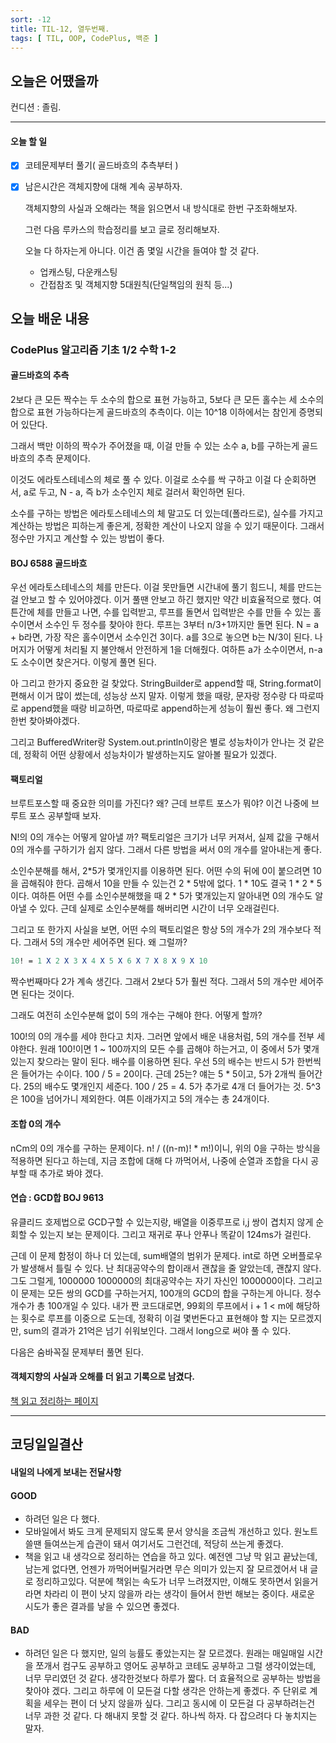 ```yaml
---
sort: -12
title: TIL-12, 열두번째.
tags: [ TIL, OOP, CodePlus, 백준 ]
---
```


## 오늘은 어땠을까

컨디션 : 졸림.

***

#### 오늘 할 일

- [x] 코테문제부터 풀기( 골드바흐의 추측부터 )

- [x] 남은시간은 객체지향에 대해 계속 공부하자.

  객체지향의 사실과 오해라는 책을 읽으면서 내 방식대로 한번 구조화해보자.

  그런 다음 루카스의 학습정리를 보고 글로 정리해보자. 

  오늘 다 하자는게 아니다. 이건 좀 몇일 시간을 들여야 할 것 같다.

  * 업캐스팅, 다운캐스팅
  * 간접참조 및 객체지향 5대원칙(단일책임의 원칙 등...)



## 오늘 배운 내용  
### CodePlus 알고리즘 기초 1/2 수학 1-2

#### 골드바흐의 추측

2보다 큰 모든 짝수는 두 소수의 합으로 표현 가능하고, 5보다 큰 모든 홀수는 세 소수의 합으로 표현 가능하다는게 골드바흐의 추측이다.  이는 10^18 이하에서는 참인게 증명되어 있단다.

그래서 백만 이하의 짝수가 주어졌을 때, 이걸 만들 수 있는 소수 a, b를 구하는게 골드바흐의 추측 문제이다.

이것도 에라토스테네스의 체로 풀 수 있다. 이걸로 소수를 싹 구하고 이걸 다 순회하면서, a로 두고, N - a, 즉 b가 소수인지 체로 걸러서 확인하면 된다. 

소수를 구하는 방법은 에라토스테네스의 체 말고도 더 있는데(폴라드로), 실수를 가지고 계산하는 방법은 피하는게 좋은게, 정확한 계산이 나오지 않을 수 있기 때문이다. 그래서 정수만 가지고 계산할 수 있는 방법이 좋다.

#### BOJ 6588 골드바흐

우선 에라토스테네스의 체를 만든다. 이걸 못만들면 시간내에 풀기 힘드니, 체를 만드는걸 안보고 할 수 있어야겠다. 이거 풀땐 안보고 하긴 했지만 약간 비효율적으로 했다. 여튼간에 체를 만들고 나면, 수를 입력받고, 루프를 돌면서 입력받은 수를 만들 수 있는 홀수이면서 소수인 두 정수를 찾아야 한다. 루프는 3부터 n/3+1까지만 돌면 된다.  N = a + b라면, 가장 작은 홀수이면서 소수인건 3이다. a를 3으로 놓으면 b는 N/3이 된다. 나머지가 어떻게 처리될 지 불안해서 안전하게 1을 더해줬다. 여하튼 a가 소수이면서, n-a도 소수이면 찾은거다. 이렇게 풀면 된다.

아 그리고 한가지 중요한 걸 찾았다. StringBuilder로 append할 때, String.format이 편해서 이거 많이 썼는데, 성능상 쓰지 말자. 이렇게 했을 때랑, 문자랑 정수랑 다 따로따로 append했을 때랑 비교하면, 따로따로 append하는게 성능이 훨씬 좋다. 왜 그런지 한번 찾아봐야겠다.

그리고 BufferedWriter랑 System.out.println이랑은 별로 성능차이가 안나는 것 같은데, 정확히 어떤 상황에서 성능차이가 발생하는지도 알아볼 필요가 있겠다.

#### 팩토리얼

브루트포스할 때 중요한 의미를 가진다? 왜? 근데 브루트 포스가 뭐야? 이건 나중에 브루트 포스 공부할때 보자.

N!의 0의 개수는 어떻게 알아낼 까? 팩토리얼은 크기가 너무 커져서, 실제 값을 구해서 0의 개수를 구하기가 쉽지 않다.  그래서 다른 방법을 써서 0의 개수를 알아내는게 좋다.

소인수분해를 해서, 2*5가 몇개인지를 이용하면 된다. 어떤 수의 뒤에 0이 붙으려면 10을 곱해줘야 한다. 곱해서 10을 만들 수 있는건 2 * 5밖에 없다. 1 * 10도 결국 1 * 2 * 5이다.  여하튼 어떤 수를 소인수분해했을 때 2 * 5가 몇개있는지 알아내면 0의 개수도 알아낼 수 있다. 근데 실제로 소인수분해를 해버리면 시간이 너무 오래걸린다.

그리고 또 한가지 사실을 보면, 어떤 수의 팩토리얼은 항상 5의 개수가 2의 개수보다 적다. 그래서 5의 개수만 세어주면 된다. 왜 그럴까? 

```mathematica
10! = 1 X 2 X 3 X 4 X 5 X 6 X 7 X 8 X 9 X 10
```

짝수번째마다 2가 계속 생긴다. 그래서 2보다 5가 훨씬 적다. 그래서 5의 개수만 세어주면 된다는 것이다.

그래도 여전히 소인수분해 없이 5의 개수는 구해야 한다. 어떻게 할까?

100!의 0의 개수를 세야 한다고 치자. 그러면 앞에서 배운 내용처럼, 5의 개수를 전부 세야한다. 원래 100!이면 1 ~ 100까지의 모든 수를 곱해야 하는거고, 이 중에서 5가 몇개있는지 찾으라는 말이 된다. 배수를 이용하면 된다. 우선 5의 배수는 반드시 5가 한번씩은 들어가는 수이다. 100 / 5 = 20이다. 근데 25는? 얘는 5 * 5이고, 5가 2개씩 들어간다. 25의 배수도 몇개인지 세준다. 100 / 25 = 4. 5가 추가로 4개 더 들어가는 것. 5^3은 100을 넘어가니 제외한다. 여튼 이래가지고 5의 개수는 총 24개이다.

#### 조합 0의 개수

nCm의 0의 개수를 구하는 문제이다. n! / ((n-m)! * m!)이니, 위의 0을 구하는 방식을 적용하면 된다고 하는데, 지금 조합에 대해 다 까먹어서, 나중에 순열과 조합을 다시 공부할 때 추가로 봐야 겠다.

#### 연습 : GCD합 BOJ 9613


유클리드 호제법으로 GCD구할 수 있는지랑, 배열을 이중루프로 i,j 쌍이 겹치지 않게 순회할 수 있는지 보는 문제이다. 그리고 재귀로 푸나 안푸나 똑같이 124ms가 걸린다.

근데 이 문제 함정이 하나 더 있는데, sum배열의 범위가 문제다. int로 하면 오버플로우가 발생해서 틀릴 수 있다.
난 최대공약수의 합이래서 괜찮을 줄 알았는데, 괜찮지 않다.
그도 그럴게, 1000000 1000000의 최대공약수는 자기 자신인 1000000이다.
그리고 이 문제는 모든 쌍의 GCD를 구하는거지, 100개의 GCD의 합을 구하는게 아니다.
정수 개수가 총 100개일 수 있다. 내가 짠 코드대로면, 99회의 루프에서 i + 1 < m에 해당하는 횟수로 루프를 이중으로 도는데,
정확히 이걸 몇번돈다고 표현해야 할 지는 모르겠지만, sum의 결과가 21억은 넘기 쉬워보인다.
그래서 long으로 써야 풀 수 있다.

다음은 숨바꼭질 문제부터 풀면 된다.

#### 객체지향의 사실과 오해를 더 읽고 기록으로 남겼다.

[책 읽고 정리하는 페이지](https://malloc72p.github.io/posts/Book/The_essence_of_object_orientation/chapter-1.html)

***

## 코딩일일결산
#### 내일의 나에게 보내는 전달사항

#### GOOD

* 하려던 일은 다 했다. 
* 모바일에서 봐도 크게 문제되지 않도록 문서 양식을 조금씩 개선하고 있다. 원노트쓸땐 들여쓰는게 습관이 돼서 여기서도 그런건데, 적당히 쓰는게 좋겠다.
* 책을 읽고 내 생각으로 정리하는 연습을 하고 있다. 예전엔 그냥 막 읽고 끝났는데, 남는게 없다면, 언젠가 까먹어버릴거라면 무슨 의미가 있는지 잘 모르겠어서 내 글로 정리하고있다. 덕분에 책읽는 속도가 너무 느려졌지만, 이해도 못하면서 읽을거라면 차라리 이 편이 낫지 않을까 라는 생각이 들어서 한번 해보는 중이다. 새로운 시도가 좋은 결과를 낳을 수 있으면 좋겠다.

#### BAD

* 하려던 일은 다 했지만, 일의 능률도 좋았는지는 잘 모르겠다. 원래는 매일매일 시간을 쪼개서 컴구도 공부하고 영어도 공부하고 코테도 공부하고 그럴 생각이었는데, 너무 무리였던 것 같다. 생각한것보다 하루가 짧다. 더  효율적으로 공부하는 방법을 찾아야 겠다. 그리고 하루에 이 모든걸 다할 생각은 안하는게 좋겠다. 주 단위로 계획을 세우는 편이 더 낫지 않을까 싶다. 그리고 동시에 이 모든걸 다 공부하려는건 너무 과한 것 같다. 다 해내지 못할 것 같다. 하나씩 하자. 다 잡으려다 다 놓치지는 말자.